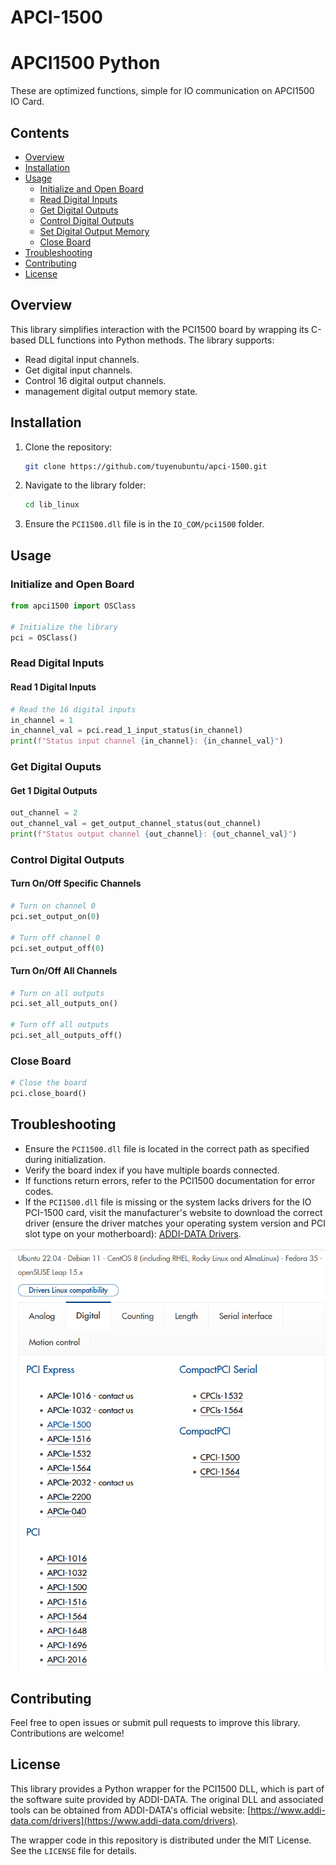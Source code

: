 ﻿# APCI-1500

# APCI1500 Python

These are optimized functions, simple for IO communication on APCI1500 IO Card.

## Contents

- [Overview](#overview)
- [Installation](#installation)
- [Usage](#usage)
  - [Initialize and Open Board](#initialize-and-open-board)
  - [Read Digital Inputs](#read-digital-inputs)
  - [Get Digital Outputs](#get-digital-ouputs)
  - [Control Digital Outputs](#control-digital-outputs)
  - [Set Digital Output Memory](#set-digital-output-memory)
  - [Close Board](#close-board)
- [Troubleshooting](#troubleshooting)
- [Contributing](#contributing)
- [License](#license)

## Overview

This library simplifies interaction with the PCI1500 board by wrapping its C-based DLL functions into Python methods. The library supports:

- Read digital input channels.
- Get digital input channels.
- Control 16 digital output channels.
- management digital output memory state.
## Installation

1. Clone the repository:
   ```bash
   git clone https://github.com/tuyenubuntu/apci-1500.git
   ```
2. Navigate to the library folder:
   ```bash
   cd lib_linux
   ```
3. Ensure the `PCI1500.dll` file is in the `IO_COM/pci1500` folder.

## Usage

### Initialize and Open Board

```python
from apci1500 import OSClass

# Initialize the library
pci = OSClass()
```

### Read Digital Inputs
#### Read 1 Digital Inputs
```python
# Read the 16 digital inputs
in_channel = 1
in_channel_val = pci.read_1_input_status(in_channel)
print(f"Status input channel {in_channel}: {in_channel_val}")
```

### Get Digital Ouputs
#### Get 1 Digital Outputs
```python
out_channel = 2
out_channel_val = get_output_channel_status(out_channel)
print(f"Status output channel {out_channel}: {out_channel_val}")
```


### Control Digital Outputs
#### Turn On/Off Specific Channels

```python
# Turn on channel 0
pci.set_output_on(0)

# Turn off channel 0
pci.set_output_off(0)
```

#### Turn On/Off All Channels

```python
# Turn on all outputs
pci.set_all_outputs_on()

# Turn off all outputs
pci.set_all_outputs_off()
```

### Close Board

```python
# Close the board
pci.close_board()
```

## Troubleshooting

- Ensure the `PCI1500.dll` file is located in the correct path as specified during initialization.
- Verify the board index if you have multiple boards connected.
- If functions return errors, refer to the PCI1500 documentation for error codes.
- If the `PCI1500.dll` file is missing or the system lacks drivers for the IO PCI-1500 card, visit the manufacturer's website to download the correct driver (ensure the driver matches your operating system version and PCI slot type on your motherboard): [ADDI-DATA Drivers](https://www.addi-data.com/drivers).

![Driver Download Instructions](/Documentation/pic_wrapper/driver_linux.png) 

## Contributing

Feel free to open issues or submit pull requests to improve this library. Contributions are welcome!

## License

This library provides a Python wrapper for the PCI1500 DLL, which is part of the software suite provided by ADDI-DATA. The original DLL and associated tools can be obtained from ADDI-DATA's official website: [https://www.addi-data.com/drivers](https://www.addi-data.com/drivers).

The wrapper code in this repository is distributed under the MIT License. See the `LICENSE` file for details.



